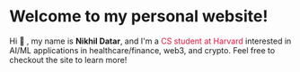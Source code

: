 
# Welcome to my personal website!

Hi :wave: , my name is **Nikhil Datar**, and I'm a <span style="color:crimson">CS student at Harvard</span> interested in AI/ML applications in healthcare/finance, web3, and crypto. Feel free to checkout the site to learn more! 